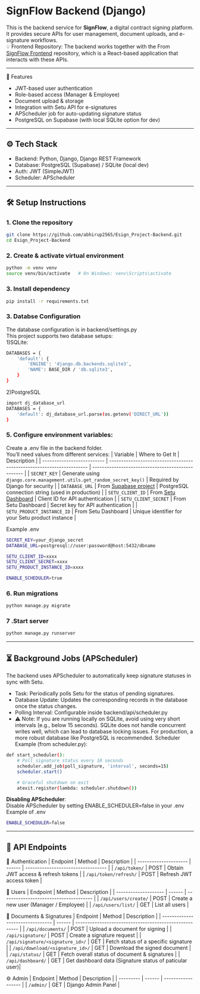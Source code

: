 # SignFlow Backend (Django)

This is the backend service for **SignFlow**, a digital contract signing platform.  
It provides secure APIs for user management, document uploads, and e-signature workflows.<br>
💡 Frontend Repository: The backend works together with the From [SignFlow Frontend](https://github.com/abhirup2565/Esign_Project.git) repository, which is a React-based application that interacts with these APIs.

-----------------------------------------------------

🚀 Features
- JWT-based user authentication
- Role-based access (Manager & Employee)
- Document upload & storage
- Integration with Setu API for e-signatures
- APScheduler job for auto-updating signature status
- PostgreSQL on Supabase (with local SQLite option for dev)

-----------------------------------------------------

## ⚙️ Tech Stack
- Backend: Python, Django, Django REST Framework
- Database: PostgreSQL (Supabase) / SQLite (local dev)
- Auth: JWT (SimpleJWT)
- Scheduler: APScheduler

---

## 🛠️ Setup Instructions
### 1. Clone the repository
```bash
git clone https://github.com/abhirup2565/Esign_Project-Backend.git
cd Esign_Project-Backend
```

### 2. Create & activate virtual environment
```bash
python -m venv venv
source venv/bin/activate   # On Windows: venv\Scripts\activate
```

### 3. Install dependency 
```bash
pip install -r requirements.txt
```

### 3. Databse Configuration
The database configuration is in backend/settings.py<br>
This project supports two database setups:<br>
1)SQLite:
```bash
DATABASES = {
    'default': {
        'ENGINE': 'django.db.backends.sqlite3',
        'NAME': BASE_DIR / 'db.sqlite3',
    }
}
```
2)PostgreSQL
```bash
import dj_database_url
DATABASES = {
    'default': dj_database_url.parse(os.getenv('DIRECT_URL'))
}
```

### 5. Configure environment variables:
Create a .env file in the backend folder. <br>You’ll need values from different services:
| Variable                   | Where to Get It                                                       | Description                                       |
| -------------------------- | --------------------------------------------------------------------- | ------------------------------------------------- |
| `SECRET_KEY`               | Generate using `django.core.management.utils.get_random_secret_key()` | Required by Django for security                   |
| `DATABASE_URL`             | From [Supabase project](https://supabase.com/)                        | PostgreSQL connection string (used in production) |
| `SETU_CLIENT_ID`           | From [Setu Dashboard](https://docs.setu.co/dev-tools/bridge/overview) | Client ID for API authentication                  |
| `SETU_CLIENT_SECRET`       | From Setu Dashboard                                                   | Secret key for API authentication                 |
| `SETU_PRODUCT_INSTANCE_ID` | From Setu Dashboard                                                   | Unique identifier for your Setu product instance  |


Example .env
```bash
SECRET_KEY=your_django_secret
DATABASE_URL=postgresql://user:password@host:5432/dbname

SETU_CLIENT_ID=xxxx
SETU_CLIENT_SECRET=xxxx
SETU_PRODUCT_INSTANCE_ID=xxxx

ENABLE_SCHEDULER=true
```

### 6. Run migrations
```bash
python manage.py migrate
```

### 7 .Start server
```bash
python manage.py runserver
```

-----------------------------------------------------

## ⏳ Background Jobs (APScheduler)
The backend uses APScheduler to automatically keep signature statuses in sync with Setu.
- Task: Periodically polls Setu for the status of pending signatures.
- Database Update: Updates the corresponding records in the database once the status changes.
- Polling Interval: Configurable inside backend/api/scheduler.py
- ⚠️ Note: If you are running locally on SQLite, avoid using very short intervals (e.g., below 15 seconds). SQLite does not handle concurrent writes well, which can lead to database locking issues. For production, a more robust database like PostgreSQL is recommended.
Scheduler Example (from scheduler.py):
```bash
def start_scheduler():
    # Poll signature status every 10 seconds
    scheduler.add_job(poll_signature, 'interval', seconds=15)
    scheduler.start()

    # Graceful shutdown on exit
    atexit.register(lambda: scheduler.shutdown())
```
**Disabling APScheduler**:<br>
Disable APScheduler by setting ENABLE_SCHEDULER=false in your .env <br>
Example of .env
```bash
ENABLE_SCHEDULER=false
```

-----------------------------------------------------

## 📡 API Endpoints
🔑 Authentication
| Endpoint              | Method | Description                        |
| --------------------- | ------ | ---------------------------------- |
| `/api/token/`         | POST   | Obtain JWT access & refresh tokens |
| `/api/token/refresh/` | POST   | Refresh JWT access token           |

👤 Users
| Endpoint             | Method | Description                            |
| -------------------- | ------ | -------------------------------------- |
| `/api/users/create/` | POST   | Create a new user (Manager / Employee) |
| `/api/users/list/`   | GET    | List all users                         |

📄 Documents & Signatures
| Endpoint                         | Method | Description                                            |
| -------------------------------- | ------ | ------------------------------------------------------ |
| `/api/documents/`                | POST   | Upload a document for signing                          |
| `/api/signature/`                | POST   | Create a signature request                             |
| `/api/signature/<signature_id>/` | GET    | Fetch status of a specific signature                   |
| `/api/download/<signature_id>/`  | GET    | Download the signed document                           |
| `/api/status/`                   | GET    | Fetch overall status of document & signatures          |
| `/api/dashboard/`                | GET    | Get dashboard data (Signature status of paticular user)|

⚙️ Admin
| Endpoint  | Method | Description        |
| --------- | ------ | ------------------ |
| `/admin/` | GET    | Django Admin Panel |